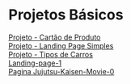 # Projetos Básicos

[Projeto - Cartão de Produto ](projetos/product-preview-card/index.html)<br>
[Projeto - Landing Page Simples](projetos/landing-page-with-single-introductory-section-master/)<br>
[Projeto - Tipos de Carros](projetos/preview-card-component-main/)<br>
[Landing-page-1](projetos/landing-pages/landing-page-1)<br>
[Pagina Jujutsu-Kaisen-Movie-0](projetos/projeto-pagina-jjk0/)